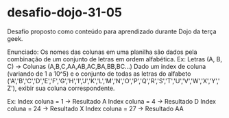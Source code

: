 # desafio-dojo-31-05
Desafio proposto como conteúdo para aprendizado durante Dojo da terça geek.

Enunciado:
Os nomes das colunas em uma planilha são dados pela combinação de um conjunto de letras em ordem alfabética.
Ex: Letras (A, B, C) -> Colunas (A,B,C,AA,AB,AC,BA,BB,BC...)
Dado um index de coluna (variando de 1 a 10^5) e o conjunto de todas as letras do alfabeto ('A','B','C','D','E','F','G','H','I','J','K','L','M','N','O','P','Q','R','S','T','U','V','W','X','Y','Z'), exibir sua coluna correspondente.



Ex:
Index coluna = 1 -> Resultado A
Index coluna = 4 -> Resultado D
Index coluna = 24 -> Resultado X
Index coluna = 27 -> Resultado AA

